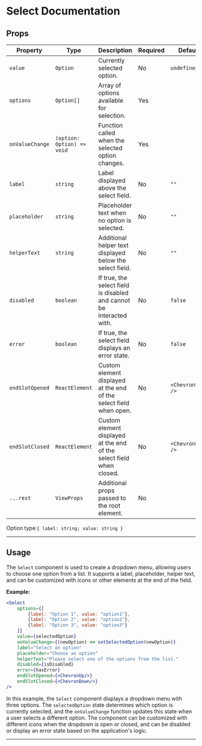 # Select Documentation

## Props

| Property        | Type                       | Description                                                          | Required | Default           |
|-----------------|----------------------------|----------------------------------------------------------------------|----------|-------------------|
| `value`         | `Option`                   | Currently selected option.                                           | No       | `undefined`       |
| `options`       | `Option[]`                 | Array of options available for selection.                            | Yes      |                   |
| `onValueChange` | `(option: Option) => void` | Function called when the selected option changes.                    | Yes      |                   |
| `label`         | `string`                   | Label displayed above the select field.                              | No       | `""`              |
| `placeholder`   | `string`                   | Placeholder text when no option is selected.                         | No       | `""`              |
| `helperText`    | `string`                   | Additional helper text displayed below the select field.             | No       | `""`              |
| `disabled`      | `boolean`                  | If true, the select field is disabled and cannot be interacted with. | No       | `false`           |
| `error`         | `boolean`                  | If true, the select field displays an error state.                   | No       | `false`           |
| `endSlotOpened` | `ReactElement`             | Custom element displayed at the end of the select field when open.   | No       | `<ChevronUp />`   |
| `endSlotClosed` | `ReactElement`             | Custom element displayed at the end of the select field when closed. | No       | `<ChevronDown />` |
| `...rest`       | `ViewProps`                | Additional props passed to the root element.                         | No       |                   |

Option type:`{ label: string; value: string }`

---

## Usage

The `Select` component is used to create a dropdown menu, allowing users to choose one option from a list. It supports a
label, placeholder, helper text, and can be customized with icons or other elements at the end of the field.

**Example:**

```jsx
<Select
    options={[
        {label: "Option 1", value: "option1"},
        {label: "Option 2", value: "option2"},
        {label: "Option 3", value: "option3"}
    ]}
    value={selectedOption}
    onValueChange={(newOption) => setSelectedOption(newOption)}
    label="Select an option"
    placeholder="Choose an option"
    helperText="Please select one of the options from the list."
    disabled={isDisabled}
    error={hasError}
    endSlotOpened={<ChevronUp/>}
    endSlotClosed={<ChevronDown/>}
/>
```

In this example, the `Select` component displays a dropdown menu with three options. The `selectedOption` state
determines which option is currently selected, and the `onValueChange` function updates this state when a user selects a
different option. The component can be customized with different icons when the dropdown is open or closed, and can be
disabled or display an error state based on the application's logic.

---
